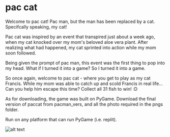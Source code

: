 # pac cat

Welcome to pac cat! Pac man, but the man has been replaced by a cat. Specifcally speaking, my cat!

Pac cat was inspired by an event that transpired just about a week ago, when my cat knocked over my mom's beloved aloe vera plant. 
After realizing what had happened, my cat sprinted into action while my mom soon followed.

Being given the prompt of pac man, this event was the first thing to pop into my head. What if I turned it into a game? So I turned it into a game.

So once again, welcome to pac cat - where you get to play as my cat Francis.
While my mom was able to catch up and scold Francis in real life...
Can you help him escape this time?
Collect all 31 fish to win! :D


As for downloading, the game was built on PyGame. 
Download the final version of paccat from pacman_vers,
and all the photo required in the pngs folder.

Run on any platform that can run PyGame (i.e. replit).

![alt text]([http://url/to/img.png](https://cdn.discordapp.com/attachments/728464355649388597/1230305164536315984/IMG_2069.jpg?ex=664c8b39&is=664b39b9&hm=c3ba3b1cfa9ed6399ea3f0d731361e1a9ebf4675e35660f5109b56acbc190c7b&))
